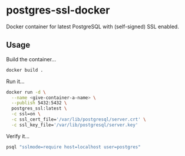 # postgres-ssl-docker

Docker container for latest PostgreSQL with (self-signed) SSL enabled.

## Usage

Build the container...

```bash
docker build .
```

Run it...

```bash
docker run -d \
  --name <give-container-a-name> \
  --publish 5432:5432 \
  postgres_ssl:latest \
  -c ssl=on \
  -c ssl_cert_file='/var/lib/postgresql/server.crt' \
  -c ssl_key_file='/var/lib/postgresql/server.key'
```

Verify it...

```bash
psql "sslmode=require host=localhost user=postgres"
```
